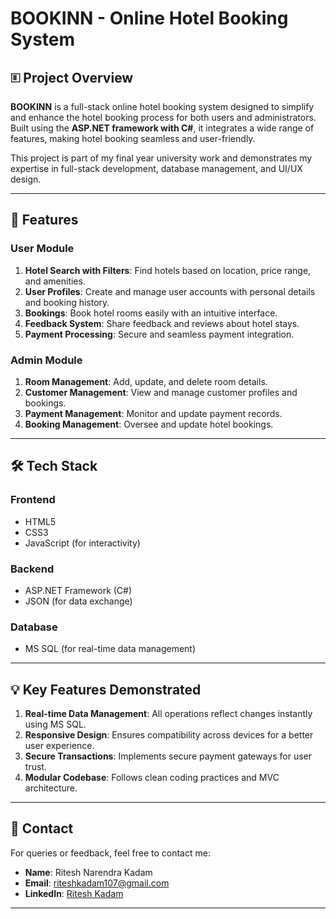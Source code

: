 # BOOKINN - Online Hotel Booking System

## 🗉 Project Overview
**BOOKINN** is a full-stack online hotel booking system designed to simplify and enhance the hotel booking process for both users and administrators. Built using the **ASP.NET framework with C#**, it integrates a wide range of features, making hotel booking seamless and user-friendly.

This project is part of my final year university work and demonstrates my expertise in full-stack development, database management, and UI/UX design.

---

## 🚀 Features

### **User Module**
1. **Hotel Search with Filters**: Find hotels based on location, price range, and amenities.
2. **User Profiles**: Create and manage user accounts with personal details and booking history.
3. **Bookings**: Book hotel rooms easily with an intuitive interface.
4. **Feedback System**: Share feedback and reviews about hotel stays.
5. **Payment Processing**: Secure and seamless payment integration.

### **Admin Module**
1. **Room Management**: Add, update, and delete room details.
2. **Customer Management**: View and manage customer profiles and bookings.
3. **Payment Management**: Monitor and update payment records.
4. **Booking Management**: Oversee and update hotel bookings.

---

## 🛠️ Tech Stack

### **Frontend**
- HTML5
- CSS3
- JavaScript (for interactivity)

### **Backend**
- ASP.NET Framework (C#)
- JSON (for data exchange)

### **Database**
- MS SQL (for real-time data management)


---

## 💡 Key Features Demonstrated
1. **Real-time Data Management**: All operations reflect changes instantly using MS SQL.
2. **Responsive Design**: Ensures compatibility across devices for a better user experience.
3. **Secure Transactions**: Implements secure payment gateways for user trust.
4. **Modular Codebase**: Follows clean coding practices and MVC architecture.


---

## 📧 Contact
For queries or feedback, feel free to contact me:
- **Name**: Ritesh Narendra Kadam  
- **Email**: riteshkadam107@gmail.com  
- **LinkedIn**: [Ritesh Kadam](https://www.linkedin.com/in/your-profile)  

---
